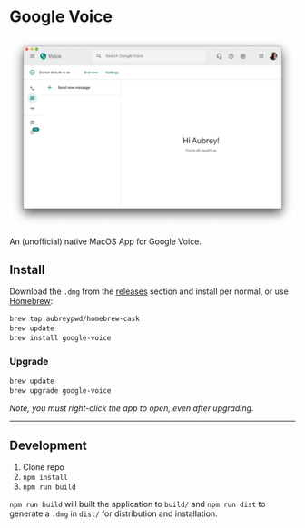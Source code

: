 # Google Voice

![](screenshot.png)

An (unofficial) native MacOS App for Google Voice.

## Install

Download the `.dmg` from the [releases](https://github.com/aubreypwd/google-voice-mac/releases) section and install per normal, or use [Homebrew](https://brew.sh):

```bash
brew tap aubreypwd/homebrew-cask
brew update
brew install google-voice
```

### Upgrade

```bash
brew update
brew upgrade google-voice
```

_Note, you must right-click the app to open, even after upgrading._

----

## Development

1. Clone repo
2. `npm install`
3. `npm run build`

`npm run build` will built the application to `build/` and  `npm run dist` to generate a `.dmg` in `dist/` for distribution and installation.

